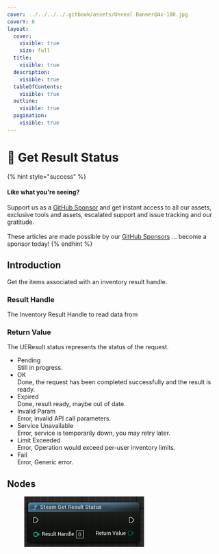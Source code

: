 ```yaml
---
cover: ../../../../.gitbook/assets/Unreal Banner@4x-100.jpg
coverY: 0
layout:
  cover:
    visible: true
    size: full
  title:
    visible: true
  description:
    visible: true
  tableOfContents:
    visible: true
  outline:
    visible: true
  pagination:
    visible: true
---
```


# 🔵 Get Result Status

{% hint style="success" %}
#### Like what you're seeing?

Support us as a [GitHub Sponsor](../../../../become-a-sponsor/) and get instant access to all our assets, exclusive tools and assets, escalated support and issue tracking and our gratitude.\
\
These articles are made possible by our [GitHub Sponsors](../../../../become-a-sponsor/) ... become a sponsor today!
{% endhint %}

## Introduction

Get the items associated with an inventory result handle.

### Result Handle

The Inventory Result Handle to read data from

### Return Value

The UEResult status represents the status of the request.

* Pending\
  Still in progress.
* OK\
  Done, the request has been completed successfully and the result is ready.
* Expired\
  Done, result ready, maybe out of date.
* Invalid Param\
  Error, invalid API call parameters.
* Service Unavailable\
  Error, service is temporarily down, you may retry later.
* Limit Exceeded\
  Error, Operation would exceed per-user inventory limits.
* Fail\
  Error, Generic error.

## Nodes

<figure><img src="../../../../.gitbook/assets/image (227).png" alt=""><figcaption></figcaption></figure>
